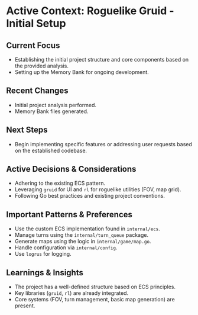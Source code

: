 # Active Context: Roguelike Gruid - Initial Setup

## Current Focus

*   Establishing the initial project structure and core components based on the provided analysis.
*   Setting up the Memory Bank for ongoing development.

## Recent Changes

*   Initial project analysis performed.
*   Memory Bank files generated.

## Next Steps

*   Begin implementing specific features or addressing user requests based on the established codebase.

## Active Decisions & Considerations

*   Adhering to the existing ECS pattern.
*   Leveraging `gruid` for UI and `rl` for roguelike utilities (FOV, map grid).
*   Following Go best practices and existing project conventions.

## Important Patterns & Preferences

*   Use the custom ECS implementation found in `internal/ecs`.
*   Manage turns using the `internal/turn_queue` package.
*   Generate maps using the logic in `internal/game/map.go`.
*   Handle configuration via `internal/config`.
*   Use `logrus` for logging.

## Learnings & Insights

*   The project has a well-defined structure based on ECS principles.
*   Key libraries (`gruid`, `rl`) are already integrated.
*   Core systems (FOV, turn management, basic map generation) are present.
